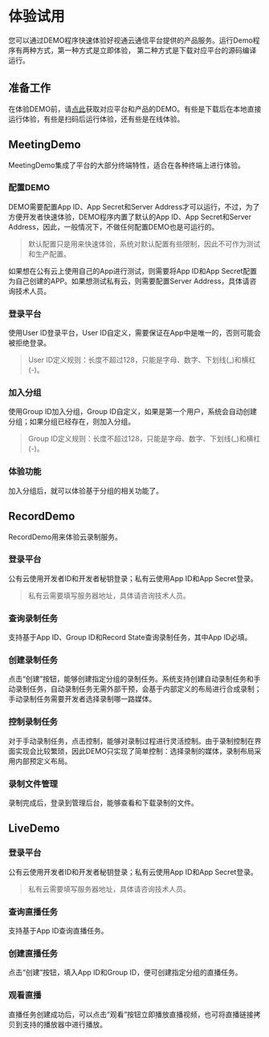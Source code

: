 # 体验试用

您可以通过DEMO程序快速体验好视通云通信平台提供的产品服务。运行Demo程序有两种方式，第一种方式是立即体验， 第二种方式是下载对应平台的源码编译运行。

## 准备工作

在体验DEMO前，请[点此](demo)获取对应平台和产品的DEMO。有些是下载后在本地直接运行体验，有些是扫码后运行体验，还有些是在线体验。

## MeetingDemo

MeetingDemo集成了平台的大部分终端特性，适合在各种终端上进行体验。

### 配置DEMO

DEMO需要配置App ID、App Secret和Server Address才可以运行，不过，为了方便开发者快速体验，DEMO程序内置了默认的App ID、App Secret和Server Address，因此，一般情况下，不做任何配置DEMO也是可运行的。

> 默认配置只是用来快速体验，系统对默认配置有些限制，因此不可作为测试和生产配置。

如果想在公有云上使用自己的App进行测试，则需要将App ID和App Secret配置为自己创建的APP。如果想测试私有云，则需要配置Server Address，具体请咨询技术人员。

### 登录平台

使用User ID登录平台，User ID自定义，需要保证在App中是唯一的，否则可能会被拒绝登录。

> User ID定义规则：长度不超过128，只能是字母、数字、下划线(_)和横杠(-)。

### 加入分组

使用Group ID加入分组，Group ID自定义，如果是第一个用户，系统会自动创建分组；如果分组已经存在，则加入分组。

> Group ID定义规则：长度不超过128，只能是字母、数字、下划线(_)和横杠(-)。

### 体验功能

加入分组后，就可以体验基于分组的相关功能了。


## RecordDemo

RecordDemo用来体验云录制服务。

### 登录平台

公有云使用开发者ID和开发者秘钥登录；私有云使用App ID和App Secret登录。

> 私有云需要填写服务器地址，具体请咨询技术人员。

### 查询录制任务
支持基于App ID、Group ID和Record State查询录制任务，其中App ID必填。

### 创建录制任务
点击“创建”按钮，能够创建指定分组的录制任务。系统支持创建自动录制任务和手动录制任务，自动录制任务无需外部干预，会基于内部定义的布局进行合成录制；手动录制任务需要开发者选择录制哪一路媒体。

### 控制录制任务
对于手动录制任务，点击控制，能够对录制过程进行灵活控制。由于录制控制在界面实现会比较繁琐，因此DEMO只实现了简单控制：选择录制的媒体，录制布局采用内部预定义布局。

### 录制文件管理
录制完成后，登录到管理后台，能够查看和下载录制的文件。

## LiveDemo

### 登录平台

公有云使用开发者ID和开发者秘钥登录；私有云使用App ID和App Secret登录。

> 私有云需要填写服务器地址，具体请咨询技术人员。

### 查询直播任务
支持基于App ID查询直播任务。

### 创建直播任务
点击“创建”按钮，填入App ID和Group ID，便可创建指定分组的直播任务。

### 观看直播
直播任务创建成功后，可以点击“观看”按钮立即播放直播视频，也可将直播链接拷贝到支持的播放器中进行播放。

